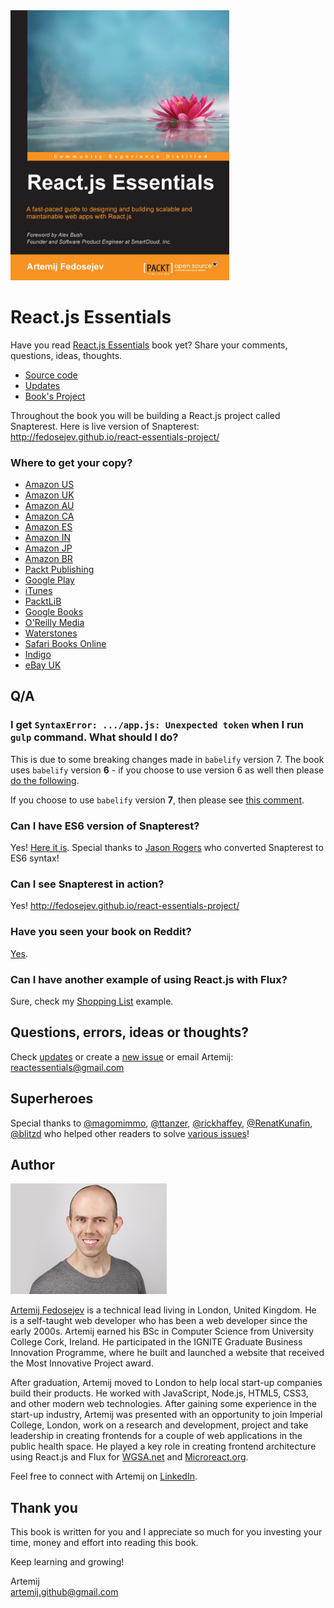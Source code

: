 <img src="./book-cover.jpg" alt="Book cover" width="350px" />

# React.js Essentials

Have you read [React.js Essentials](https://www.packtpub.com/web-development/reactjs-essentials) book yet? Share your comments, questions, ideas, thoughts.

+ [Source code](./code)
+ [Updates](./updates.md)
+ [Book's Project](https://github.com/fedosejev/react-essentials-project)

Throughout the book you will be building a React.js project called Snapterest. Here is live version of Snapterest: http://fedosejev.github.io/react-essentials-project/

### Where to get your copy?

+ [Amazon US](http://www.amazon.com/React-js-Essentials-Artemij-Fedosejev/dp/1783551623/)
+ [Amazon UK](http://www.amazon.co.uk/books/dp/1783551623)
+ [Amazon AU](http://www.amazon.com.au/React-js-Essentials-Artemij-Fedosejev-ebook/dp/B00YSILZRW)
+ [Amazon CA](http://www.amazon.ca/React-js-Essentials-Artemij-Fedosejev-ebook/dp/B00YSILZRW)
+ [Amazon ES](http://www.amazon.es/React-js-Essentials-Artemij-Fedosejev-ebook/dp/B00YSILZRW)
+ [Amazon IN](http://www.amazon.in/React-js-Essentials-Artemij-Fedosejev-ebook/dp/B00YSILZRW)
+ [Amazon JP](http://www.amazon.co.jp/React-js-Essentials-Artemij-Fedosejev-ebook/dp/B00YSILZRW)
+ [Amazon BR](http://www.amazon.com.br/React-js-Essentials-Artemij-Fedosejev-ebook/dp/B00YSILZRW)
+ [Packt Publishing](https://www.packtpub.com/web-development/reactjs-essentials)
+ [Google Play](https://play.google.com/store/books/details/Artemij_Fedosejev_React_js_Essentials?id=Rhl1CgAAQBAJ)
+ [iTunes](https://itunes.apple.com/us/book/react.js-essentials/id1028205748)
+ [PacktLiB](https://www.packtpub.com/packtlib/book/Web%20Development/9781783551620)
+ [Google Books](https://books.google.co.uk/books?id=Rhl1CgAAQBAJ&pg=PA20&dq=react+essentials&hl=en&sa=X&redir_esc=y#v=onepage&q=react%20essentials&f=false)
+ [O'Reilly Media](http://shop.oreilly.com/product/9781783551620.do)
+ [Waterstones](https://www.waterstones.com/book/react-js-essentials/artemij-fedosejev/9781783551620)
+ [Safari Books Online](https://www.safaribooksonline.com/library/view/reactjs-essentials/9781783551620/)
+ [Indigo](https://www.chapters.indigo.ca/en-ca/books/react-js-essentials/9781783551620-item.html)
+ [eBay UK](http://www.ebay.co.uk/itm/React-js-Essentials-by-Artemij-Fedosejev-/252142933077)

## Q/A

### I get `SyntaxError: .../app.js: Unexpected token` when I run `gulp` command. What should I do?

This is due to some breaking changes made in `babelify` version 7. The book uses `babelify` version __6__ - if you choose to use version 6 as well then please [do the following](https://github.com/fedosejev/react-essentials/blob/master/updates.md#chapter-1-page-14).

If you choose to use `babelify` version __7__, then please see [this comment](https://github.com/fedosejev/react-essentials/issues/21#issuecomment-160316774).

### Can I have ES6 version of Snapterest?

Yes! [Here it is](https://github.com/jmrog/react-essentials-es6-version). Special thanks to [Jason Rogers](https://github.com/jmrog) who converted Snapterest to ES6 syntax!

### Can I see Snapterest in action?

Yes! http://fedosejev.github.io/react-essentials-project/

### Have you seen your book on Reddit?

[Yes](https://www.reddit.com/r/illegaltorrents/comments/3p008z/request_reactjs_essentials_by_artemij_fedosejev/).

### Can I have another example of using React.js with Flux?

Sure, check my [Shopping List](https://github.com/fedosejev/shopping-list-react) example.

## Questions, errors, ideas or thoughts?

Check [updates](./updates.md) or create a [new issue](https://github.com/fedosejev/react-essentials/issues) or email Artemij: reactessentials@gmail.com

## Superheroes

Special thanks to [@magomimmo](https://github.com/magomimmo), [@ttanzer](https://github.com/ttanzer), [@rickhaffey](https://github.com/rickhaffey), [@RenatKunafin](https://github.com/RenatKunafin), [@blitzd](https://github.com/blitzd) who helped other readers to solve [various issues](https://github.com/fedosejev/react-essentials/issues)!

## Author

<img src="artemij_fedosejev.jpg" alt="Artemij Fedosejev" width="250" />

<a href="http://artemij.com">Artemij Fedosejev</a> is a technical lead living in London, United Kingdom. He is a self-taught web developer who has been a web developer since the early 2000s. Artemij earned his BSc in Computer Science from University College Cork, Ireland. He participated in the IGNITE Graduate Business Innovation Programme, where he built and launched a website that received the Most Innovative Project award.

After graduation, Artemij moved to London to help local start-up companies build their products. He worked with JavaScript, Node.js, HTML5, CSS3, and other modern web technologies. After gaining some experience in the start-up industry, Artemij was presented with an opportunity to join Imperial College, London, work on a research and development, project and take leadership in creating frontends for a couple of web applications in the public health space. He played a key role in creating frontend architecture using React.js and Flux for [WGSA.net](http://wgsa.net) and [Microreact.org](http://microreact.org).

Feel free to connect with Artemij on <a href="http://linkedin.com/in/artemij">LinkedIn</a>.

## Thank you

This book is written for you and I appreciate so much for you investing your time, money and effort into reading this book.

Keep learning and growing!

Artemij
<br/>
artemij.github@gmail.com
